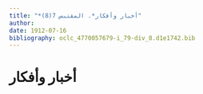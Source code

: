 ```yaml
---
title: "*أخبار وأفكار*. المقتبس 7(8)"
author: 
date: 1912-07-16
bibliography: oclc_4770057679-i_79-div_8.d1e1742.bib
---
```




#  أخبار وأفكار 

